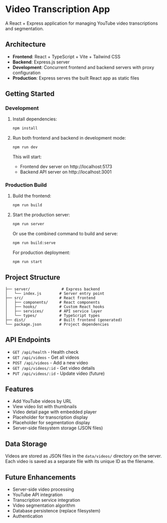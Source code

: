 # Video Transcription App

A React + Express application for managing YouTube video transcriptions and segmentation.

## Architecture

- **Frontend**: React + TypeScript + Vite + Tailwind CSS
- **Backend**: Express.js server
- **Development**: Concurrent frontend and backend servers with proxy configuration
- **Production**: Express serves the built React app as static files

## Getting Started

### Development

1. Install dependencies:
   ```bash
   npm install
   ```

2. Run both frontend and backend in development mode:
   ```bash
   npm run dev
   ```

   This will start:
   - Frontend dev server on http://localhost:5173
   - Backend API server on http://localhost:3001

### Production Build

1. Build the frontend:
   ```bash
   npm run build
   ```

2. Start the production server:
   ```bash
   npm run server
   ```

   Or use the combined command to build and serve:
   ```bash
   npm run build:serve
   ```

   For production deployment:
   ```bash
   npm run start
   ```

## Project Structure

```
├── server/              # Express backend
│   └── index.js        # Server entry point
├── src/                # React frontend
│   ├── components/     # React components
│   ├── hooks/          # Custom React hooks
│   ├── services/       # API service layer
│   └── types/          # TypeScript types
├── dist/               # Built frontend (generated)
└── package.json        # Project dependencies
```

## API Endpoints

- `GET /api/health` - Health check
- `GET /api/videos` - Get all videos
- `POST /api/videos` - Add a new video
- `GET /api/videos/:id` - Get video details
- `PUT /api/videos/:id` - Update video (future)

## Features

- Add YouTube videos by URL
- View video list with thumbnails
- Video detail page with embedded player
- Placeholder for transcription display
- Placeholder for segmentation display
- Server-side filesystem storage (JSON files)

## Data Storage

Videos are stored as JSON files in the `data/videos/` directory on the server. Each video is saved as a separate file with its unique ID as the filename.

## Future Enhancements

- Server-side video processing
- YouTube API integration
- Transcription service integration
- Video segmentation algorithm
- Database persistence (replace filesystem)
- Authentication
